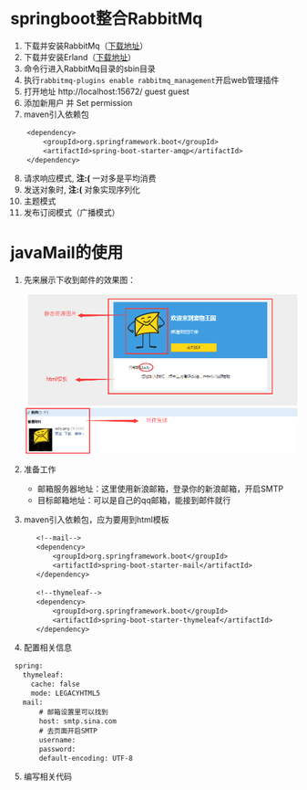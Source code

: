 # springboot整合RabbitMq
1. 下载并安装RabbitMq（[下载地址](https://www.rabbitmq.com/download.html)）
2. 下载并安装Erland（[下载地址](https://www.rabbitmq.com/download.html)）
3. 命令行进入RabbitMq目录的sbin目录
4. 执行`rabbitmq-plugins enable rabbitmq_management`开启web管理插件
5. 打开地址 http://localhost:15672/ guest guest
6. 添加新用户 并 Set permission
7. maven引入依赖包
```
    <dependency>
        <groupId>org.springframework.boot</groupId>
        <artifactId>spring-boot-starter-amqp</artifactId>
    </dependency>
```
8. 请求响应模式, **注:(** 一对多是平均消费
9. 发送对象时, **注:(** 对象实现序列化
10. 主题模式
11. 发布订阅模式（广播模式）

# javaMail的使用
1. 先来展示下收到邮件的效果图：
    
    ![](/springboot-rabbitmq/src/main/resources/static/img/QQ图片20171214160014.png "邮件效果图")
2. 准备工作
    * 邮箱服务器地址：这里使用新浪邮箱，登录你的新浪邮箱，开启SMTP
    * 目标邮箱地址：可以是自己的qq邮箱，能接到邮件就行
3. maven引入依赖包，应为要用到html模板
   ```
      <!--mail-->
      <dependency>
          <groupId>org.springframework.boot</groupId>
          <artifactId>spring-boot-starter-mail</artifactId>
      </dependency>

      <!--thymeleaf-->
      <dependency>
          <groupId>org.springframework.boot</groupId>
          <artifactId>spring-boot-starter-thymeleaf</artifactId>
      </dependency>
   ```
4. 配置相关信息
  ```
   spring:  
     thymeleaf:
       cache: false
       mode: LEGACYHTML5
     mail:
         # 邮箱设置里可以找到
         host: smtp.sina.com
         # 去页面开启SMTP
         username:
         password:
         default-encoding: UTF-8
   ```
5. 编写相关代码